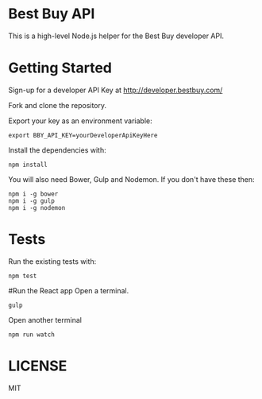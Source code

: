 # Best Buy API
This is a high-level Node.js helper for the Best Buy developer API.

# Getting Started
Sign-up for a developer API Key at http://developer.bestbuy.com/

Fork and clone the repository.

Export your key as an environment variable:  

	export BBY_API_KEY=yourDeveloperApiKeyHere

Install the dependencies with:
    
    npm install

You will also need Bower, Gulp and Nodemon. If you don't have these then:

    npm i -g bower
    npm i -g gulp
    npm i -g nodemon

# Tests    
Run the existing tests with:

	npm test

#Run the React app
Open a terminal.

    gulp

Open another terminal

    npm run watch

# LICENSE
MIT